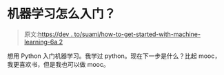 # 机器学习怎么入门？

> 原文:[https://dev . to/suami/how-to-get-started-with-machine-learning-6a 2](https://dev.to/suami/how-to-get-started-with-machine-learning-6a2)

想用 Python 入门机器学习。我学过 python。现在下一步是什么？比起 mooc，我更喜欢书，但是我也可以做 mooc。